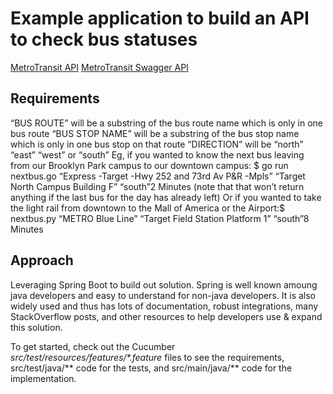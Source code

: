 # Example application to build an API to check bus statuses

[MetroTransit API](http://svc.metrotransit.org/)
[MetroTransit Swagger API](https://svc.metrotransit.org/swagger/index.html)

## Requirements
“BUS ROUTE” will be a substring of the bus route name which is only in one bus route
“BUS STOP NAME” will be a substring of the bus stop name which is only in one bus stop on that route
“DIRECTION” will be “north” “east” “west” or “south”
Eg, if you wanted to know the next bus leaving from our Brooklyn Park campus to our downtown campus:
$ go run nextbus.go “Express -Target -Hwy 252 and 73rd Av P&R -Mpls” “Target North Campus Building F” “south”2 Minutes
(note that that won’t return anything if the last bus for the day has already left)
Or if you wanted to take the light rail from downtown to the Mall of America or the Airport:$ nextbus.py “METRO Blue Line” “Target Field Station Platform 1” “south”8 Minutes

## Approach

Leveraging Spring Boot to build out solution. Spring is well known amoung java developers and easy to understand for non-java developers. It is also widely used and thus has lots of documentation, robust integrations, many StackOverflow posts, and other resources to help developers use & expand this solution.

To get started, check out the Cucumber <em>src/test/resources/features/*.feature</em> files to see the requirements, src/test/java/** code for the tests, and src/main/java/** code for the implementation.

